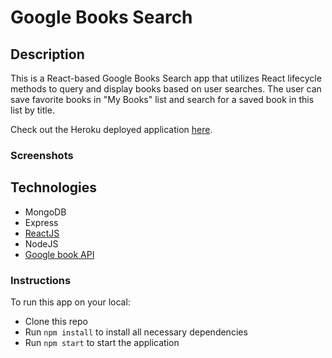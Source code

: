 # Google Books Search

## Description

This is a React-based Google Books Search app that utilizes React lifecycle methods to query and display books based on user searches. The user can save favorite books in "My Books" list and search for a saved book in this list by title.

Check out the Heroku deployed application [here]().

### Screenshots

## Technologies

* MongoDB
* Express
* [ReactJS](https://reactjs.org/)
* NodeJS
* [Google book API](https://developers.google.com/books/docs/v1/getting_started)

### Instructions

To run this app on your local:
* Clone this repo
* Run `npm install` to install all necessary dependencies
* Run `npm start` to start the application 

